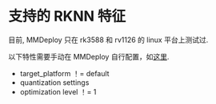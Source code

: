 # 支持的 RKNN 特征

目前, MMDeploy 只在 rk3588 和 rv1126 的 linux 平台上测试过.

以下特性需要手动在 MMDeploy 自行配置，如[这里](https://github.com/open-mmlab/mmdeploy/tree/1.x/configs/_base_/backends/rknn.py).

- target_platform ！= default
- quantization settings
- optimization level ！= 1
